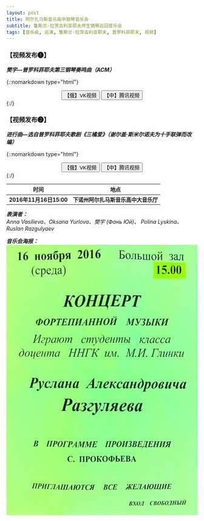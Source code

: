 ```yaml
---
layout: post
title: 阿尔扎马斯音乐高中钢琴音乐会
subtitle: 鲁斯兰·拉茨古利亚耶夫师生钢琴巡回音乐会
tags: [音乐会, 巡演, 鲁斯兰·拉茨古利亚耶夫, 普罗科菲耶夫, 视频]
---
```


### 【视频发布❶】 ###
***樊宇—普罗科菲耶夫第三钢琴奏鸣曲（ACM）***

{::nomarkdown type="html"}
<script src="/js/3.1.1-jquery.min.js" type="text/javascript"></script>
<script type="text/javascript">
$(document).ready(function(){
  $("#vk_button").click(function(){
  $("#vk_vid").toggle(1000);
  });
  $("#qq_button").click(function(){
  $("#qq_vid").toggle(1000);
  });
});
</script>
<center>
<button id="vk_button" class="button" type="button">【俄】VK视频</button>
<button id="qq_button" class="button" type="button">【中】腾讯视频</button>
<iframe id="vk_vid" style="display:none;" src="https://vk.com/video_ext.php?oid=63362171&id=456239018&hash=8aa1de203cfb4788&hd=4" width="device-width" frameborder="0" allowfullscreen></iframe>
<iframe id="qq_vid" style="display:none;" src="https://v.qq.com/iframe/player.html?vid=z0346rd9cku&tiny=0&auto=0" width="device-width" frameborder="0" allowfullscreen></iframe>
</center>
{:/}

### 【视频发布❷】 ###
***进行曲—选自普罗科菲耶夫歌剧《三橘爱》（谢尔盖·斯米尔诺夫为十手联弹而改编）***

{::nomarkdown type="html"}
<script type="text/javascript">
$(document).ready(function(){
  $("#vk_button2").click(function(){
  $("#vk_vid2").toggle(1000);
  });
  $("#qq_button2").click(function(){
  $("#qq_vid2").toggle(1000);
  });
});
</script>
<center>
<button id="vk_button2" class="button" type="button">【俄】VK视频</button>
<button id="qq_button2" class="button" type="button">【中】腾讯视频</button>
<iframe id="vk_vid2" style="display:none;" src="https://vk.com/video_ext.php?oid=63362171&id=456239019&hash=c91cdab925c3eecb&hd=4" width="device-width" frameborder="0" allowfullscreen></iframe>
<iframe id="qq_vid2" style="display:none;" src="https://v.qq.com/iframe/player.html?vid=m03462lodh2&tiny=0&auto=0" width="device-width" frameborder="0" allowfullscreen></iframe>
</center>
{:/}

|时间|地点|
|:---:|:---:|
|**2016年11月16日15:00**|**下诺州阿尔扎马斯音乐高中大音乐厅**|

***表演者：***<br>
*Anna Vasilieva、Oksana Yurlova、樊宇 (Фань Юй)、 Polina Lyskina、Ruslan Razgulyaev*

***音乐会海报：***<br>
![2016.11.16.jpg](/img/post/2016.11.16.jpg)
